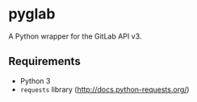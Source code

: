 pyglab
======

A Python wrapper for the GitLab API v3.


Requirements
------------

* Python 3
* `requests` library (<http://docs.python-requests.org/>)
